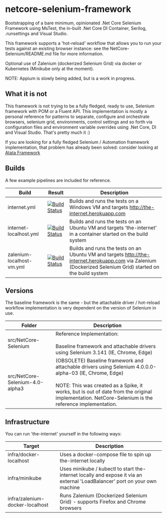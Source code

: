 # netcore-selenium-framework 
Bootstrapping of a bare minimum, opinionated .Net Core Selenium Framework using MsTest, the in-built .Net Core DI Container, Serilog, .runsettings and Visual Studio. 

This framework supports a 'hot-reload' workflow that allows you to run your tests against an existing browser instance: see the NetCore-Selenium/README.md file for more information.

Optional use of Zalenium (dockerized Selenium Grid) via docker or Kubernetes (Minikube only at the moment). 

NOTE: Appium is slowly being added, but is a work in progress. 

## What it is not
This framework is not trying to be a fully fledged, ready to use, Selenium framework with POM or a Fluent API. This implementation is mostly a personal reference for patterns to separate, configure and orchestrate browsers, selenium grid, environments, control settings and so forth via configuration files and environment variable overrides using .Net Core, DI and Visual Studio. That's pretty much it :)

If you are looking for a fully fledged Selenium / Automation framework implementation, that problem has already been solved: consider looking at [Atata Framework](https://github.com/atata-framework)

## Builds
A few example pipelines are included for reference. 

| Build | Result | Description |
| ----- | ------ | ----------- |
| internet.yml | [![Build Status](https://greyhamwoohoo.visualstudio.com/Public-Automation-Examples/_apis/build/status/netcore-selenium-framework-chrome-internet?branchName=master)](https://greyhamwoohoo.visualstudio.com/Public-Automation-Examples/_build/latest?definitionId=25&branchName=master) | Builds and runs the tests on a Windows VM and targets http://the-internet.herokuapp.com |
| internet-localhost.yml | [![Build Status](https://greyhamwoohoo.visualstudio.com/Public-Automation-Examples/_apis/build/status/netcore-selenium-framework-internet-localhost?branchName=master)](https://greyhamwoohoo.visualstudio.com/Public-Automation-Examples/_build/latest?definitionId=26&branchName=master) | Builds and runs the tests on an Ubuntu VM and targets 'the-internet' in a container started on the build system |
| zalenium-localhost-vm.yml | [![Build Status](https://greyhamwoohoo.visualstudio.com/Public-Automation-Examples/_apis/build/status/netcore-selenium-framework-zalenium-localhost-vm?branchName=master)](https://greyhamwoohoo.visualstudio.com/Public-Automation-Examples/_build/latest?definitionId=24&branchName=master) | Builds and runs the tests on an Ubuntu VM and targets http://the-internet.herokuapp.com via Zalenium (Dockerized Selenium Grid) started on the build system |

## Versions
The baseline framework is the same - but the attachable driver / hot-reload workflow implementation is very dependent on the version of Selenium in use. 

| Folder | Description | 
| ------ | ----------- |
| src/NetCore-Selenium | Reference Implementation: <br><br>Baseline framework and attachable drivers using Selenium 3.141  (IE, Chrome, Edge) |
| src/NetCore-Selenium-4.0-alpha3 | (OBSOLETE) Baseline framework and attachable drivers using Selenium 4.0.0.0-alpha-03  (IE, Chrome, Edge) <br><br>NOTE: This was created as a Spike, it works, but is out of date from the original implementation. NetCore-Selenium is the reference implementation. |

## Infrastructure
You can run 'the-internet' yourself in the following ways: 

| Target | Description |
| ------ | ----------- |
| infra/docker-localhost | Uses a docker-compose file to spin up the-internet locally |
| infra/minikube | Uses minikube / kubectl to start the-internet locally and expose it via an external 'LoadBalancer' port on your own machine |
| infra/zalenium-docker-localhost | Runs Zalenium (Dockerized Selenium Grid) - supports Firefox and Chrome browsers |
